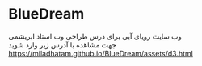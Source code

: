 # BlueDream
وب سایت رویای آبی
برای درس طراحی وب استاد ابریشمی
</br>
جهت مشاهده با آدرس زیر وارد شوید
</br>
https://miladhatam.github.io/BlueDream/assets/d3.html
